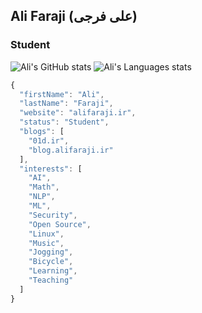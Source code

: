## Ali Faraji (علی فرجی)

### Student


![Ali's GitHub stats](https://github-readme-stats.vercel.app/api?username=alifa98&show_icons=true&theme=dark&icon_color=FF6600&count_private=true)
![Ali's Languages stats](https://github-readme-stats.vercel.app/api/top-langs/?username=alifa98&langs_count=6&theme=dark)

```javascript
{
  "firstName": "Ali",
  "lastName": "Faraji",
  "website": "alifaraji.ir",
  "status": "Student",
  "blogs": [
    "01d.ir",
    "blog.alifaraji.ir"
  ],
  "interests": [
    "AI",
    "Math",
    "NLP",
    "ML",
    "Security",
    "Open Source",
    "Linux",
    "Music",
    "Jogging",
    "Bicycle",
    "Learning",
    "Teaching"
  ]
}
```
